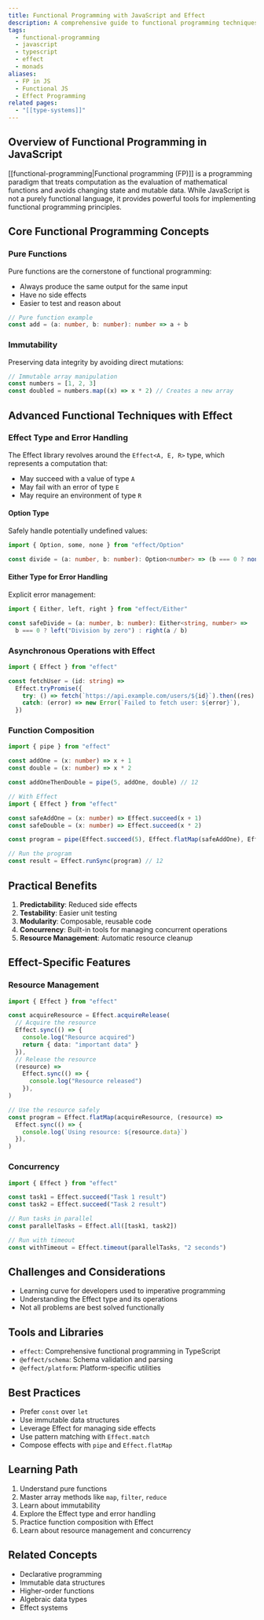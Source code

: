 ```yaml
---
title: Functional Programming with JavaScript and Effect
description: A comprehensive guide to functional programming techniques in JavaScript and TypeScript using the Effect library
tags:
  - functional-programming
  - javascript
  - typescript
  - effect
  - monads
aliases:
  - FP in JS
  - Functional JS
  - Effect Programming
related pages:
  - "[[type-systems]]"
---
```


## Overview of Functional Programming in JavaScript

[[functional-programming|Functional programming (FP)]] is a programming paradigm that treats computation as the evaluation of mathematical functions and avoids changing state and mutable data. While JavaScript is not a purely functional language, it provides powerful tools for implementing functional programming principles.

## Core Functional Programming Concepts

### Pure Functions

Pure functions are the cornerstone of functional programming:

- Always produce the same output for the same input
- Have no side effects
- Easier to test and reason about

```typescript
// Pure function example
const add = (a: number, b: number): number => a + b
```

### Immutability

Preserving data integrity by avoiding direct mutations:

```typescript
// Immutable array manipulation
const numbers = [1, 2, 3]
const doubled = numbers.map((x) => x * 2) // Creates a new array
```

## Advanced Functional Techniques with Effect

### Effect Type and Error Handling

The Effect library revolves around the `Effect<A, E, R>` type, which represents a computation that:

- May succeed with a value of type `A`
- May fail with an error of type `E`
- May require an environment of type `R`

#### Option Type

Safely handle potentially undefined values:

```typescript
import { Option, some, none } from "effect/Option"

const divide = (a: number, b: number): Option<number> => (b === 0 ? none() : some(a / b))
```

#### Either Type for Error Handling

Explicit error management:

```typescript
import { Either, left, right } from "effect/Either"

const safeDivide = (a: number, b: number): Either<string, number> =>
  b === 0 ? left("Division by zero") : right(a / b)
```

### Asynchronous Operations with Effect

```typescript
import { Effect } from "effect"

const fetchUser = (id: string) =>
  Effect.tryPromise({
    try: () => fetch(`https://api.example.com/users/${id}`).then((res) => res.json()),
    catch: (error) => new Error(`Failed to fetch user: ${error}`),
  })
```

### Function Composition

```typescript
import { pipe } from "effect"

const addOne = (x: number) => x + 1
const double = (x: number) => x * 2

const addOneThenDouble = pipe(5, addOne, double) // 12

// With Effect
import { Effect } from "effect"

const safeAddOne = (x: number) => Effect.succeed(x + 1)
const safeDouble = (x: number) => Effect.succeed(x * 2)

const program = pipe(Effect.succeed(5), Effect.flatMap(safeAddOne), Effect.flatMap(safeDouble))

// Run the program
const result = Effect.runSync(program) // 12
```

## Practical Benefits

1. **Predictability**: Reduced side effects
2. **Testability**: Easier unit testing
3. **Modularity**: Composable, reusable code
4. **Concurrency**: Built-in tools for managing concurrent operations
5. **Resource Management**: Automatic resource cleanup

## Effect-Specific Features

### Resource Management

```typescript
import { Effect } from "effect"

const acquireResource = Effect.acquireRelease(
  // Acquire the resource
  Effect.sync(() => {
    console.log("Resource acquired")
    return { data: "important data" }
  }),
  // Release the resource
  (resource) =>
    Effect.sync(() => {
      console.log("Resource released")
    }),
)

// Use the resource safely
const program = Effect.flatMap(acquireResource, (resource) =>
  Effect.sync(() => {
    console.log(`Using resource: ${resource.data}`)
  }),
)
```

### Concurrency

```typescript
import { Effect } from "effect"

const task1 = Effect.succeed("Task 1 result")
const task2 = Effect.succeed("Task 2 result")

// Run tasks in parallel
const parallelTasks = Effect.all([task1, task2])

// Run with timeout
const withTimeout = Effect.timeout(parallelTasks, "2 seconds")
```

## Challenges and Considerations

- Learning curve for developers used to imperative programming
- Understanding the Effect type and its operations
- Not all problems are best solved functionally

## Tools and Libraries

- `effect`: Comprehensive functional programming in TypeScript
- `@effect/schema`: Schema validation and parsing
- `@effect/platform`: Platform-specific utilities

## Best Practices

- Prefer `const` over `let`
- Use immutable data structures
- Leverage Effect for managing side effects
- Use pattern matching with `Effect.match`
- Compose effects with `pipe` and `Effect.flatMap`

## Learning Path

1. Understand pure functions
2. Master array methods like `map`, `filter`, `reduce`
3. Learn about immutability
4. Explore the Effect type and error handling
5. Practice function composition with Effect
6. Learn about resource management and concurrency

## Related Concepts

- Declarative programming
- Immutable data structures
- Higher-order functions
- Algebraic data types
- Effect systems
